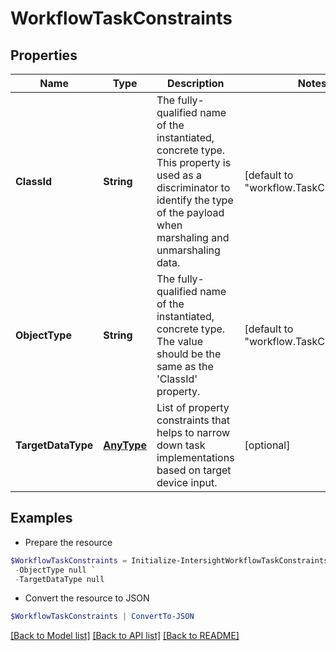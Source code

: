 # WorkflowTaskConstraints
## Properties

Name | Type | Description | Notes
------------ | ------------- | ------------- | -------------
**ClassId** | **String** | The fully-qualified name of the instantiated, concrete type. This property is used as a discriminator to identify the type of the payload when marshaling and unmarshaling data. | [default to "workflow.TaskConstraints"]
**ObjectType** | **String** | The fully-qualified name of the instantiated, concrete type. The value should be the same as the &#39;ClassId&#39; property. | [default to "workflow.TaskConstraints"]
**TargetDataType** | [**AnyType**](.md) | List of property constraints that helps to narrow down task implementations based on target device input. | [optional] 

## Examples

- Prepare the resource
```powershell
$WorkflowTaskConstraints = Initialize-IntersightWorkflowTaskConstraints  -ClassId null `
 -ObjectType null `
 -TargetDataType null
```

- Convert the resource to JSON
```powershell
$WorkflowTaskConstraints | ConvertTo-JSON
```

[[Back to Model list]](../README.md#documentation-for-models) [[Back to API list]](../README.md#documentation-for-api-endpoints) [[Back to README]](../README.md)

